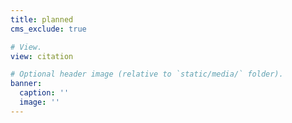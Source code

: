 ```yaml
---
title: planned
cms_exclude: true

# View.
view: citation

# Optional header image (relative to `static/media/` folder).
banner:
  caption: ''
  image: ''
---
```

